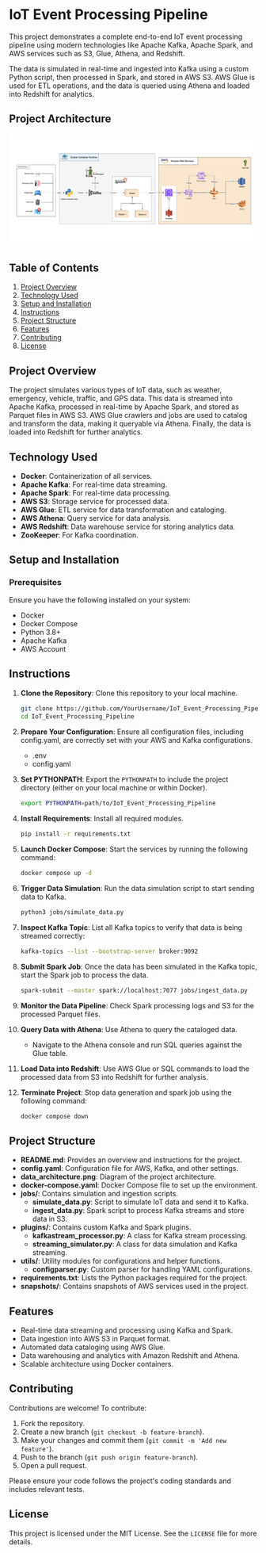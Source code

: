 # IoT Event Processing Pipeline

This project demonstrates a complete end-to-end IoT event processing pipeline using modern technologies like Apache Kafka, Apache Spark, and AWS services such as S3, Glue, Athena, and Redshift.

The data is simulated in real-time and ingested into Kafka using a custom Python script, then processed in Spark, and stored in AWS S3. AWS Glue is used for ETL operations, and the data is queried using Athena and loaded into Redshift for analytics.

## Project Architecture
![IoT Event Processing Pipeline Architecture](data_architecture.png)

## Table of Contents

1. [Project Overview](#project-overview)
2. [Technology Used](#technology-used)
3. [Setup and Installation](#setup-and-installation)
4. [Instructions](#instructions)
5. [Project Structure](#project-structure)
6. [Features](#features)
7. [Contributing](#contributing)
8. [License](#license)

## Project Overview

The project simulates various types of IoT data, such as weather, emergency, vehicle, traffic, and GPS data. This data is streamed into Apache Kafka, processed in real-time by Apache Spark, and stored as Parquet files in AWS S3. AWS Glue crawlers and jobs are used to catalog and transform the data, making it queryable via Athena. Finally, the data is loaded into Redshift for further analytics.

## Technology Used

- **Docker**: Containerization of all services.
- **Apache Kafka**: For real-time data streaming.
- **Apache Spark**: For real-time data processing.
- **AWS S3**: Storage service for processed data.
- **AWS Glue**: ETL service for data transformation and cataloging.
- **AWS Athena**: Query service for data analysis.
- **AWS Redshift**: Data warehouse service for storing analytics data.
- **ZooKeeper**: For Kafka coordination.

## Setup and Installation

### Prerequisites

Ensure you have the following installed on your system:

- Docker
- Docker Compose
- Python 3.8+
- Apache Kafka
- AWS Account


## Instructions

1. **Clone the Repository**: 
   Clone this repository to your local machine.

   ```bash
   git clone https://github.com/YourUsername/IoT_Event_Processing_Pipeline.git
   cd IoT_Event_Processing_Pipeline
   ```

2. **Prepare Your Configuration**: Ensure all configuration files, including config.yaml, are correctly set with your AWS and Kafka configurations.
    - .env
    - config.yaml

3. **Set PYTHONPATH**: Export the `PYTHONPATH` to include the project directory (either on your local machine or within Docker).

    ```bash
    export PYTHONPATH=path/to/IoT_Event_Processing_Pipeline
    ```

4. **Install Requirements**: Install all required modules.

    ```bash
    pip install -r requirements.txt
    ```

4. **Launch Docker Compose**: Start the services by running the following command:

    ```bash
    docker compose up -d
    ```

5. **Trigger Data Simulation**: Run the data simulation script to start sending data to Kafka.

    ```bash
    python3 jobs/simulate_data.py
    ```

6. **Inspect Kafka Topic**: List all Kafka topics to verify that data is being streamed correctly:

    ```bash
    kafka-topics --list --bootstrap-server broker:9092
    ```

7. **Submit Spark Job**: Once the data has been simulated in the Kafka topic, start the Spark job to process the data.

    ```bash
    spark-submit --master spark://localhost:7077 jobs/ingest_data.py
    ```

8. **Monitor the Data Pipeline**: Check Spark processing logs and S3 for the processed Parquet files.

9. **Query Data with Athena**: Use Athena to query the cataloged data.
    - Navigate to the Athena console and run SQL queries against the Glue table.

10. **Load Data into Redshift**: Use AWS Glue or SQL commands to load the processed data from S3 into Redshift for further analysis.

11. **Terminate Project**: Stop data generation and spark job using the following command:

    ```bash
    docker compose down
    ```

## Project Structure

- **README.md**: Provides an overview and instructions for the project.
- **config.yaml**: Configuration file for AWS, Kafka, and other settings.
- **data_architecture.png**: Diagram of the project architecture.
- **docker-compose.yaml**: Docker Compose file to set up the environment.
- **jobs/**: Contains simulation and ingestion scripts.
  - **simulate_data.py**: Script to simulate IoT data and send it to Kafka.
  - **ingest_data.py**: Spark script to process Kafka streams and store data in S3.
- **plugins/**: Contains custom Kafka and Spark plugins.
  - **kafkastream_processor.py**: A class for Kafka stream processing.
  - **streaming_simulator.py**: A class for data simulation and Kafka streaming.
- **utils/**: Utility modules for configurations and helper functions.
  - **configparser.py**: Custom parser for handling YAML configurations.
- **requirements.txt**: Lists the Python packages required for the project.
- **snapshots/**: Contains snapshots of AWS services used in the project.

## Features

- Real-time data streaming and processing using Kafka and Spark.
- Data ingestion into AWS S3 in Parquet format.
- Automated data cataloging using AWS Glue.
- Data warehousing and analytics with Amazon Redshift and Athena.
- Scalable architecture using Docker containers.

## Contributing

Contributions are welcome! To contribute:

1. Fork the repository.
2. Create a new branch (`git checkout -b feature-branch`).
3. Make your changes and commit them (`git commit -m 'Add new feature'`).
4. Push to the branch (`git push origin feature-branch`).
5. Open a pull request.

Please ensure your code follows the project's coding standards and includes relevant tests.

## License

This project is licensed under the MIT License. See the `LICENSE` file for more details.